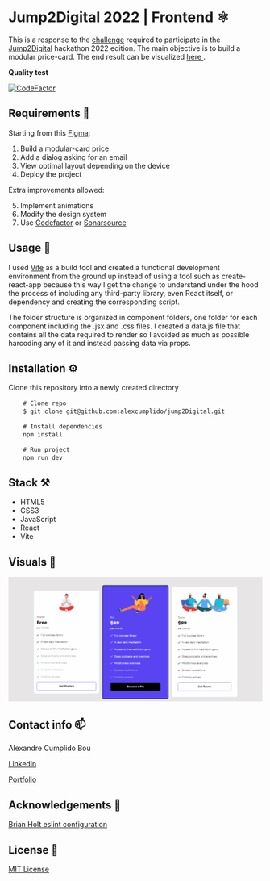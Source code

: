 # Jump2Digital 2022 | Frontend ⚛

This is a response to the [challenge](https://nuwe.io/dev/challenges/jump2digital2022-frontend) required to participate in the [Jump2Digital](https://barcelonadigitaltalent.com/jump2digital-hackathon) hackathon 2022 edition. The main objective is to build a modular price-card. The end result can be visualized [here ](https://jump2-digital.vercel.app/).

**Quality test**

[![CodeFactor](https://www.codefactor.io/repository/github/alexcumplido/jump2digital/badge)](https://www.codefactor.io/repository/github/alexcumplido/jump2digital)

## Requirements 🎯

Starting from this [Figma](https://www.figma.com/file/8DTsCBsanZ0OEoLdiY1qzW?node-id=4:194):

1. Build a modular-card price
2. Add a dialog asking for an email
3. View optimal layout depending on the device
4. Deploy the project

Extra improvements allowed:

5. Implement animations
6. Modify the design system
7. Use [Codefactor](https://www.codefactor.io/) or [Sonarsource](https://www.sonarsource.com/)

## Usage 📝

I used [Vite](https://vitejs.dev/) as a build tool and created a functional development environment from the ground up instead of using a tool such as create-react-app because this way I get the change to understand under the hood the process of including any third-party library, even React itself, or dependency and creating the corresponding script.

The folder structure is organized in component folders, one folder for each component including the .jsx and .css files. I created a data.js file that contains all the data required to render so I avoided as much as possible harcoding any of it and instead passing data via props.

## Installation ⚙️

Clone this repository into a newly created directory

```shell
    # Clone repo
    $ git clone git@github.com:alexcumplido/jump2Digital.git
```

```shell
    # Install dependencies
    npm install
```

```shell
    # Run project
    npm run dev
```

## Stack ⚒️

- HTML5
- CSS3
- JavaScript
- React
- Vite

## Visuals 👀

![Demo view](./src/assets/jump2Digital.gif)

## Contact info 📫

Alexandre Cumplido Bou

[Linkedin](https://www.linkedin.com/in/alexandrecb/)

[Portfolio](https://alexcumplido.github.io/portfolio/)

## Acknowledgements 🙌

[Brian Holt eslint configuration](https://github.com/btholt/citr-v8-project/blob/main/03-jsx/.eslintrc.json)

## License 📃

[MIT License](https://opensource.org/licenses/MIT)
